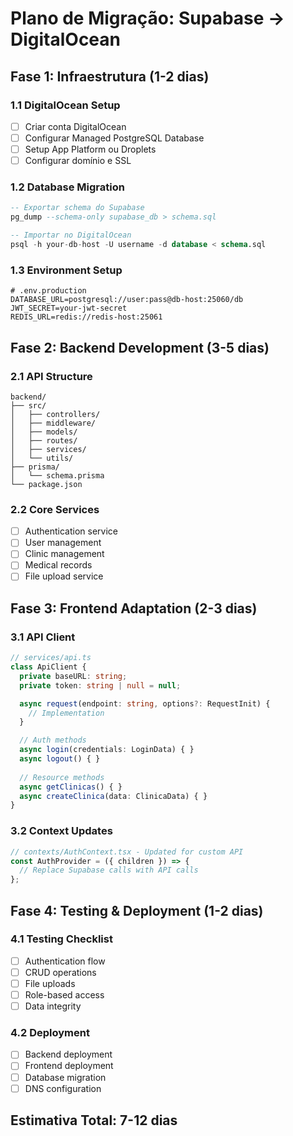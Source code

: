# Plano de Migração: Supabase → DigitalOcean

## Fase 1: Infraestrutura (1-2 dias)

### 1.1 DigitalOcean Setup
- [ ] Criar conta DigitalOcean
- [ ] Configurar Managed PostgreSQL Database
- [ ] Setup App Platform ou Droplets
- [ ] Configurar domínio e SSL

### 1.2 Database Migration
```sql
-- Exportar schema do Supabase
pg_dump --schema-only supabase_db > schema.sql

-- Importar no DigitalOcean
psql -h your-db-host -U username -d database < schema.sql
```

### 1.3 Environment Setup
```env
# .env.production
DATABASE_URL=postgresql://user:pass@db-host:25060/db
JWT_SECRET=your-jwt-secret
REDIS_URL=redis://redis-host:25061
```

## Fase 2: Backend Development (3-5 dias)

### 2.1 API Structure
```
backend/
├── src/
│   ├── controllers/
│   ├── middleware/
│   ├── models/
│   ├── routes/
│   ├── services/
│   └── utils/
├── prisma/
│   └── schema.prisma
└── package.json
```

### 2.2 Core Services
- [ ] Authentication service
- [ ] User management
- [ ] Clinic management
- [ ] Medical records
- [ ] File upload service

## Fase 3: Frontend Adaptation (2-3 dias)

### 3.1 API Client
```typescript
// services/api.ts
class ApiClient {
  private baseURL: string;
  private token: string | null = null;

  async request(endpoint: string, options?: RequestInit) {
    // Implementation
  }

  // Auth methods
  async login(credentials: LoginData) { }
  async logout() { }
  
  // Resource methods
  async getClinicas() { }
  async createClinica(data: ClinicaData) { }
}
```

### 3.2 Context Updates
```typescript
// contexts/AuthContext.tsx - Updated for custom API
const AuthProvider = ({ children }) => {
  // Replace Supabase calls with API calls
};
```

## Fase 4: Testing & Deployment (1-2 dias)

### 4.1 Testing Checklist
- [ ] Authentication flow
- [ ] CRUD operations
- [ ] File uploads
- [ ] Role-based access
- [ ] Data integrity

### 4.2 Deployment
- [ ] Backend deployment
- [ ] Frontend deployment
- [ ] Database migration
- [ ] DNS configuration

## Estimativa Total: 7-12 dias